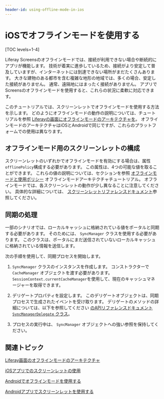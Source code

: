 ```yaml
---
header-id: using-offline-mode-in-ios
---
```


# iOSでオフラインモードを使用する

[TOC levels=1-4]

Liferay Screensのオフラインモードでは、接続が利用できない場合や断続的にアプリが機能します。 技術が着実に進歩しているため、接続がより安定して普及していますが、インターネットには到達できない場所がまだたくさんあります。 大きな建物のある都市を含む複雑な地形の地域では、多くの場合、安定した接続がありません。 通常、遠隔地にはまったく接続がありません。 アプリでScreensのオフラインモードを使用すると、これらの状況に柔軟に対応できます。

このチュートリアルでは、スクリーンレットでオフラインモードを使用する方法を示します。 どのようにオフラインモードの動作の説明については、チュートリアルを参照 [Liferayの画面にオフラインモードのアーキテクチャを](/docs/7-1/tutorials/-/knowledge_base/t/architecture-of-offline-mode-in-liferay-screens)。 オフラインモードのアーキテクチャはiOSとAndroidで同じですが、これらのプラットフォームでの使用は異なります。

## オフラインモード用のスクリーンレットの構成

スクリーンレットのいずれかでオフラインモードを有効にする場合は、属性 `offlinePolicy`構成する必要があります。 この属性は、4つの可能な値を取ることができます。 これらの値の説明については、セクションを参照 [オフラインモードと使用ポリシー](/docs/7-1/tutorials/-/knowledge_base/t/architecture-of-offline-mode-in-liferay-screens#using-policies-with-offline-mode) オフラインモードアーキテクチャチュートリアル。 オフラインモードでは、各スクリーンレットの動作が少し異なることに注意してください。 具体的な詳細については、 [スクリーンレットリファレンスドキュメント](/docs/7-1/reference/-/knowledge_base/r/screenlets-in-liferay-screens-for-ios)参照してください。

## 同期の処理

一部のシナリオでは、ローカルキャッシュに格納されている値をポータルと同期する必要があります。 そのためには、 `SyncManager` クラスを使用する必要があります。 このクラスは、ポータルにまだ送信されていないローカルキャッシュに格納されている情報を送信します。

次の手順を使用して、同期プロセスを開始します。

1.  `SyncManager` クラスのインスタンスを作成します。 コンストラクターで `CacheManager` オブジェクトを渡す必要があります。 `SessionContext.currentCacheManager`を使用して、現在のキャッシュマネージャーを取得できます。

2.  デリゲートプロパティを設定します。 このデリゲートオブジェクトは、同期プロセスで生成されたイベントを受け取ります。 デリゲートのメソッドの詳細については、以下を参照してください [のAPIリファレンスドキュメント `SyncManagerDelegate` クラス](/docs/7-1/reference/-/knowledge_base/r/syncmanagerdelegate)。

3.  プロセスの実行中は、 `SyncManager` オブジェクトへの強い参照を保持してください。

## 関連トピック

[Liferay画面のオフラインモードのアーキテクチャ](/docs/7-1/tutorials/-/knowledge_base/t/architecture-of-offline-mode-in-liferay-screens)

[iOSアプリでのスクリーンレットの使用](/docs/7-1/tutorials/-/knowledge_base/t/using-screenlets-in-ios-apps)

[Androidでオフラインモードを使用する](/docs/7-1/tutorials/-/knowledge_base/t/using-offline-mode-in-android)

[Androidアプリでスクリーンレットを使用する](/docs/7-1/tutorials/-/knowledge_base/t/using-screenlets-in-android-apps)
